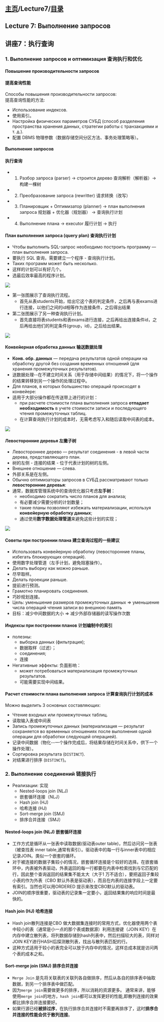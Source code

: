 ## [主页](../README.md)/Lecture7/[目录](./readme.md)
## Lecture 7: Выполнение запросов  
## 讲座7：执行查询  

### 1. Выполнение запросов и оптимизация 查询执行和优化

#### Повышение производительности запросов
#### 提高查询性能
Способы повышения производительности запросов:  
提高查询性能的方法:  
- Использование индексов.
- 使用索引。
- Настройка физических параметров СУБД (способ разделения пространства хранения данных, стратегии работы с транзакциями и т. д.).
- 配置 DBMS 物理参数（数据存储空间分区方法、事务处理策略等）。

#### Выполнение запросов
#### 执行查询
- 1. Разбор запроса (parser) → строится дерево 查询解析（解析器）→构建一棵树
- 2. Преобразование запроса (rewritter) 请求转换（改写）
- 3. Планировщик + Оптимизатор (planner) → план выполнения запроса  规划器 + 优化器（规划器） → 查询执行计划
- 4. Выполнение плана → executor  履行计划 → 执行

#### План выполнения запроса (query plan) 查询执行计划
- Чтобы выполнить SQL-запрос необходимо построить программу — план выполнения запроса.
- 要执行 SQL 查询，需要建立一个程序 - 查询执行计划。
- Таких программ может быть несколько.
- 这样的计划可以有好几个。
- 选最后效率最高的程序计划。

![](./pics/lec7.1.png)
- 第一张图展示了查询执行流程。
  - 首先从表students开始，给出它这个表的判定条件，之后再与表exams进行连接，以他们之间的id相等作为连接条件，之后得出结果
- 第二张图展示了另一种查询执行计划。
  - 首先直接将表students和表exams进行连接，之后再给出连接条件id，之后再给出他们的判定条件(group，id)，之后给出结果。

![](./pics/lec7.2.png)  

#### Конвейерная обработка данных 输送数据处理
- **Конв. обр. данных** — передача результатов одной операции на обработку другой без создания временных отношений (для хранения промежуточных результатов).
- 送数据处理--在不建立时间关系（用于存储中间结果）的情况下，将一个操作的结果转移到另一个操作的处理过程中。
- Для планов, в которых большинство операций происходят в конвейере:
- 适用于大部分操作都在传送带上进行的计划：
  - при расчете стоимости плана выполнения запроса **отпадает необходимость** в учете стоимости записи и последующего чтения промежуточных таблиц.
  - 在计算查询执行计划的成本时，无需考虑写入和随后读取中间表的成本。

![](./pics/lec7.3.png)

#### Левосторонние деревья 左撇子树
- Левостороннее дерево — результат соединения - в левой части дерева, представляющего план.
- 树的左侧 - 连接的结果 - 位于代表计划的树的左侧。
- Внешнее отношение — слева.
- 外部关系是在左侧。
- Обычно оптимизаторы запросов в СУБД рассматривают только **левосторонние деревья**:
- 通常，数据库管理系统中的查询优化器只考虑**左手树**：
  - необходимо сократить число планов для анализа; 
  - 有必要减少需要分析的计划数量；
  - такие планы позволяют избежать материализации, используя **конвейерную обработку данных**;
  - 通过使用**数字数据处理管道**来避免这些计划的实现；

![](./pics/lec7.4.png)

#### Советы при построении плана 建立查询过程的一些建议
- Использовать конвейерную обработку (левосторонние планы, избегать блокирующих операций).
- 使用数字处理管道（左手计划，避免阻塞操作）。
- Делать выборку как можно раньше. 
- 尽早取样。
- Делать проекции раньше.
- 提前进行预测。
- Грамотно планировать соединения.
- 巧妙规划连接。
- Цель: уменьшение размеров промежуточных данных => уменьшение числа операций чтения записи во внешнюю память
- 目标：减少中间数据的大小 => 减少外部存储器的读写操作次数

#### Индексы при построении планов 计划编制中的索引
- полезны:
  - выборка данных (фильтрация);
  - 数据取样（过滤）；
  - соединения;
  - 连接
- Негативные эффекты: 负面影响：
  - может потребоваться материализация промежуточных результатов.
  - 可能需要实现中间结果。


#### Расчет стоимости плана выполнения запроса 计算查询执行计划的成本 
Можно выделить 3 основных составляющих:
- Чтение входных или промежуточных таблиц.
- 读取输入表或中间表 
- Запись промежуточных данных (материализация — результат сохраняется во временных отношениях после выполнения одной операции для обработки следующей операцией).
- 记录中间数据（物化--一个操作完成后，将结果存储在时间关系中，供下一个操作处理）。 
- Сортировка результата (`DISTINCT`).
- 对结果进行排序 (`DISTINCT`)。

### 2. Выполнение соединений 链接执行
- Реализации: 实现
  -  Nested-loops join (NLJ)
  -  嵌套循环连接（NLJ）
  -  Hash join (HJ)
  -  哈希连接 (HJ)
  -  Sort-merge join (SMJ)
  -  排序合并连接（SMJ）

#### Nested-loops join (NLJ) 嵌套循环连接
-  工作方式是循环从一张表中读取数据(驱动表outer table)，然后访问另一张表（被查找表 inner table,通常有索引）。驱动表中的每一行与inner表中的相应记录JOIN。类似一个嵌套的循环。
-  对于被连接的数据子集较小的情况，嵌套循环连接是个较好的选择。在嵌套循环中，内表被外表驱动，外表返回的每一行都要在内表中检索找到与它匹配的行，因此整个查询返回的结果集不能太大（大于1 万不适合），要把返回子集较小表的作为外表（CBO 默认外表是驱动表），而且在内表的连接字段上一定要有索引。当然也可以用ORDERED 提示来改变CBO默认的驱动表。
-  JOIN的顺序很重要，驱动表的记录集一定要小，返回结果集的响应时间是最快的。

#### Hash join (HJ) 哈希连接
- Hash join散列连接是CBO 做大数据集连接时的常用方式，优化器使用两个表中较小的表（通常是小一点的那个表或数据源）利用连接键（JOIN KEY）在内存中建立散列表，将列数据存储到hash列表中，然后扫描较大的表，同样对JOIN KEY进行HASH后探测散列表，找出与散列表匹配的行。
- 这种方式适用于较小的表完全可以放于内存中的情况，这样总成本就是访问两个表的成本之和。

#### Sort-merge join (SMJ) 排序合并连接
- `Merge Join` 是先将关联表的关联列各自做排序，然后从各自的排序表中抽取数据，到另一个排序表中做匹配。
- 因为`merge join`需要做更多的排序，所以消耗的资源更多。 通常来讲，能够使用`merge join`的地方，`hash join`都可以发挥更好的性能,即散列连接的效果都比排序合并连接要好。
- 如果行源已经**被排过序**，在执行排序合并连接时不需要再排序了，这时**排序合并连接的性能会优于散列连接**。

